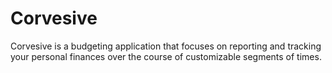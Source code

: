 # Corvesive

Corvesive is a budgeting application that focuses on reporting and tracking your personal finances over the course of customizable segments of times.